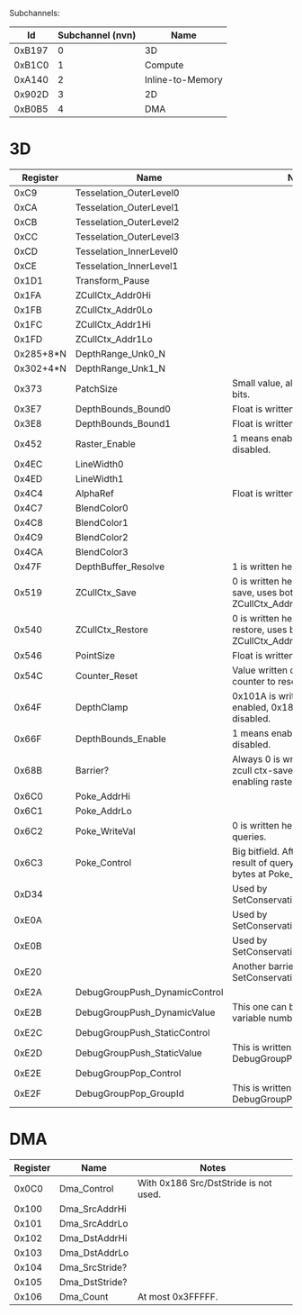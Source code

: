 Subchannels:

| Id     | Subchannel (nvn) | Name             |
| ------ | ---------------- | ---------------- |
| 0xB197 | 0                | 3D               |
| 0xB1C0 | 1                | Compute          |
| 0xA140 | 2                | Inline-to-Memory |
| 0x902D | 3                | 2D               |
| 0xB0B5 | 4                | DMA              |

# 3D

| Register   | Name                           | Notes                                                                               |
| ---------- | ------------------------------ | ----------------------------------------------------------------------------------- |
| 0xC9       | Tesselation\_OuterLevel0       |                                                                                     |
| 0xCA       | Tesselation\_OuterLevel1       |                                                                                     |
| 0xCB       | Tesselation\_OuterLevel2       |                                                                                     |
| 0xCC       | Tesselation\_OuterLevel3       |                                                                                     |
| 0xCD       | Tesselation\_InnerLevel0       |                                                                                     |
| 0xCE       | Tesselation\_InnerLevel1       |                                                                                     |
| 0x1D1      | Transform\_Pause               |                                                                                     |
| 0x1FA      | ZCullCtx\_Addr0Hi              |                                                                                     |
| 0x1FB      | ZCullCtx\_Addr0Lo              |                                                                                     |
| 0x1FC      | ZCullCtx\_Addr1Hi              |                                                                                     |
| 0x1FD      | ZCullCtx\_Addr1Lo              |                                                                                     |
| 0x285+8\*N | DepthRange\_Unk0\_N            |                                                                                     |
| 0x302+4\*N | DepthRange\_Unk1\_N            |                                                                                     |
| 0x373      | PatchSize                      | Small value, always fits in 12 bits.                                                |
| 0x3E7      | DepthBounds\_Bound0            | Float is written here.                                                              |
| 0x3E8      | DepthBounds\_Bound1            | Float is written here.                                                              |
| 0x452      | Raster\_Enable                 | 1 means enabled, 0 means disabled.                                                  |
| 0x4EC      | LineWidth0                     |                                                                                     |
| 0x4ED      | LineWidth1                     |                                                                                     |
| 0x4C4      | AlphaRef                       | Float is written here.                                                              |
| 0x4C7      | BlendColor0                    |                                                                                     |
| 0x4C8      | BlendColor1                    |                                                                                     |
| 0x4C9      | BlendColor2                    |                                                                                     |
| 0x4CA      | BlendColor3                    |                                                                                     |
| 0x47F      | DepthBuffer\_Resolve           | 1 is written here to trigger.                                                       |
| 0x519      | ZCullCtx\_Save                 | 0 is written here to trigger ctx-save, uses both ZCullCtx\_Addr0/1.                 |
| 0x540      | ZCullCtx\_Restore              | 0 is written here to trigger ctx-restore, uses both ZCullCtx\_Addr0/1.              |
| 0x546      | PointSize                      | Float is written here.                                                              |
| 0x54C      | Counter\_Reset                 | Value written decides which counter to reset.                                       |
| 0x64F      | DepthClamp                     | 0x101A is written when enabled, 0x181D when disabled.                               |
| 0x66F      | DepthBounds\_Enable            | 1 means enabled, 0 means disabled.                                                  |
| 0x68B      | Barrier?                       | Always 0 is written here. During zcull ctx-save, spammed when enabling raster, ...  |
| 0x6C0      | Poke\_AddrHi                   |                                                                                     |
| 0x6C1      | Poke\_AddrLo                   |                                                                                     |
| 0x6C2      | Poke\_WriteVal                 | 0 is written here during most queries.                                              |
| 0x6C3      | Poke\_Control                  | Big bitfield. After write, the result of query is written to 4 bytes at Poke\_Addr. |
| 0xD34      |                                | Used by SetConservativeRasterDilate.                                                |
| 0xE0A      |                                | Used by SetConservativeRasterDilate.                                                |
| 0xE0B      |                                | Used by SetConservativeRasterDilate.                                                |
| 0xE20      |                                | Another barrier? Used by SetConservativeRasterDilate.                               |
| 0xE2A      | DebugGroupPush\_DynamicControl |                                                                                     |
| 0xE2B      | DebugGroupPush\_DynamicValue   | This one can be written a variable number of times.                                 |
| 0xE2C      | DebugGroupPush\_StaticControl  |                                                                                     |
| 0xE2D      | DebugGroupPush\_StaticValue    | This is written 3 times after DebugGroupPush\_StaticControl.                        |
| 0xE2E      | DebugGroupPop\_Control         |                                                                                     |
| 0xE2F      | DebugGroupPop\_GroupId         | This is written once after DebugGroupPop\_Control.                                  |

# DMA

| Register | Name            | Notes                                 |
| -------- | --------------- | ------------------------------------- |
| 0x0C0    | Dma\_Control    | With 0x186 Src/DstStride is not used. |
| 0x100    | Dma\_SrcAddrHi  |                                       |
| 0x101    | Dma\_SrcAddrLo  |                                       |
| 0x102    | Dma\_DstAddrHi  |                                       |
| 0x103    | Dma\_DstAddrLo  |                                       |
| 0x104    | Dma\_SrcStride? |                                       |
| 0x105    | Dma\_DstStride? |                                       |
| 0x106    | Dma\_Count      | At most 0x3FFFFF.                     |
